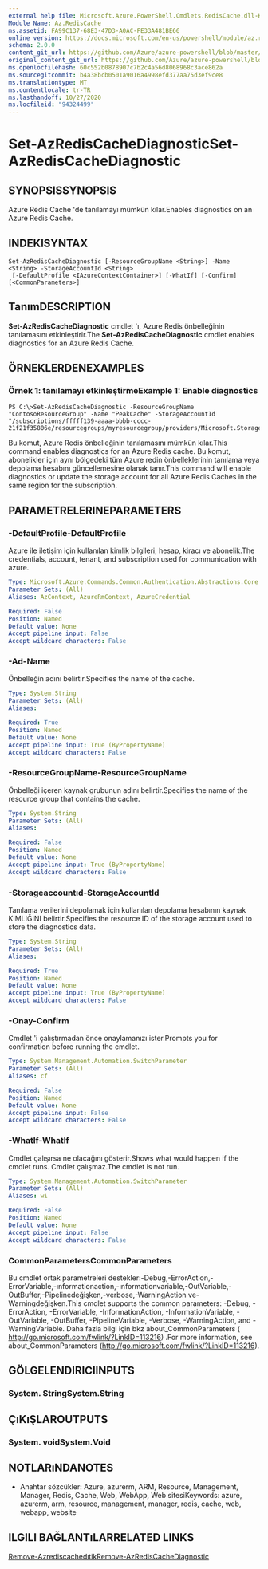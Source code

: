 ```yaml
---
external help file: Microsoft.Azure.PowerShell.Cmdlets.RedisCache.dll-Help.xml
Module Name: Az.RedisCache
ms.assetid: FA99C137-68E3-47D3-A0AC-FE33A481BE66
online version: https://docs.microsoft.com/en-us/powershell/module/az.rediscache/set-azrediscachediagnostic
schema: 2.0.0
content_git_url: https://github.com/Azure/azure-powershell/blob/master/src/RedisCache/RedisCache/help/Set-AzRedisCacheDiagnostic.md
original_content_git_url: https://github.com/Azure/azure-powershell/blob/master/src/RedisCache/RedisCache/help/Set-AzRedisCacheDiagnostic.md
ms.openlocfilehash: 60c552b0878907c7b2c4a56d8068968c3ace862a
ms.sourcegitcommit: b4a38bcb0501a9016a4998efd377aa75d3ef9ce8
ms.translationtype: MT
ms.contentlocale: tr-TR
ms.lasthandoff: 10/27/2020
ms.locfileid: "94324499"
---
```

# <span data-ttu-id="75ea1-101">Set-AzRedisCacheDiagnostic</span><span class="sxs-lookup"><span data-stu-id="75ea1-101">Set-AzRedisCacheDiagnostic</span></span>

## <span data-ttu-id="75ea1-102">SYNOPSIS</span><span class="sxs-lookup"><span data-stu-id="75ea1-102">SYNOPSIS</span></span>
<span data-ttu-id="75ea1-103">Azure Redis Cache 'de tanılamayı mümkün kılar.</span><span class="sxs-lookup"><span data-stu-id="75ea1-103">Enables diagnostics on an Azure Redis Cache.</span></span>

## <span data-ttu-id="75ea1-104">INDEKI</span><span class="sxs-lookup"><span data-stu-id="75ea1-104">SYNTAX</span></span>

```
Set-AzRedisCacheDiagnostic [-ResourceGroupName <String>] -Name <String> -StorageAccountId <String>
 [-DefaultProfile <IAzureContextContainer>] [-WhatIf] [-Confirm] [<CommonParameters>]
```

## <span data-ttu-id="75ea1-105">Tanım</span><span class="sxs-lookup"><span data-stu-id="75ea1-105">DESCRIPTION</span></span>
<span data-ttu-id="75ea1-106">**Set-AzRedisCacheDiagnostic** cmdlet 'ı, Azure Redis önbelleğinin tanılamasını etkinleştirir.</span><span class="sxs-lookup"><span data-stu-id="75ea1-106">The **Set-AzRedisCacheDiagnostic** cmdlet enables diagnostics for an Azure Redis Cache.</span></span>

## <span data-ttu-id="75ea1-107">ÖRNEKLERDEN</span><span class="sxs-lookup"><span data-stu-id="75ea1-107">EXAMPLES</span></span>

### <span data-ttu-id="75ea1-108">Örnek 1: tanılamayı etkinleştirme</span><span class="sxs-lookup"><span data-stu-id="75ea1-108">Example 1: Enable diagnostics</span></span>
```
PS C:\>Set-AzRedisCacheDiagnostic -ResourceGroupName "ContosoResourceGroup" -Name "PeakCache" -StorageAccountId "/subscriptions/fffff139-aaaa-bbbb-cccc-21f21f35806e/resourcegroups/myresourcegroup/providers/Microsoft.Storage/storageAccounts/mystorageaccount"
```

<span data-ttu-id="75ea1-109">Bu komut, Azure Redis önbelleğinin tanılamasını mümkün kılar.</span><span class="sxs-lookup"><span data-stu-id="75ea1-109">This command enables diagnostics for an Azure Redis cache.</span></span>
<span data-ttu-id="75ea1-110">Bu komut, abonelikler için aynı bölgedeki tüm Azure redin önbelleklerinin tanılama veya depolama hesabını güncellemesine olanak tanır.</span><span class="sxs-lookup"><span data-stu-id="75ea1-110">This command will enable diagnostics or update the storage account for all Azure Redis Caches in the same region for the subscription.</span></span>

## <span data-ttu-id="75ea1-111">PARAMETRELERINE</span><span class="sxs-lookup"><span data-stu-id="75ea1-111">PARAMETERS</span></span>

### <span data-ttu-id="75ea1-112">-DefaultProfile</span><span class="sxs-lookup"><span data-stu-id="75ea1-112">-DefaultProfile</span></span>
<span data-ttu-id="75ea1-113">Azure ile iletişim için kullanılan kimlik bilgileri, hesap, kiracı ve abonelik.</span><span class="sxs-lookup"><span data-stu-id="75ea1-113">The credentials, account, tenant, and subscription used for communication with azure.</span></span>

```yaml
Type: Microsoft.Azure.Commands.Common.Authentication.Abstractions.Core.IAzureContextContainer
Parameter Sets: (All)
Aliases: AzContext, AzureRmContext, AzureCredential

Required: False
Position: Named
Default value: None
Accept pipeline input: False
Accept wildcard characters: False
```

### <span data-ttu-id="75ea1-114">-Ad</span><span class="sxs-lookup"><span data-stu-id="75ea1-114">-Name</span></span>
<span data-ttu-id="75ea1-115">Önbelleğin adını belirtir.</span><span class="sxs-lookup"><span data-stu-id="75ea1-115">Specifies the name of the cache.</span></span>

```yaml
Type: System.String
Parameter Sets: (All)
Aliases:

Required: True
Position: Named
Default value: None
Accept pipeline input: True (ByPropertyName)
Accept wildcard characters: False
```

### <span data-ttu-id="75ea1-116">-ResourceGroupName</span><span class="sxs-lookup"><span data-stu-id="75ea1-116">-ResourceGroupName</span></span>
<span data-ttu-id="75ea1-117">Önbelleği içeren kaynak grubunun adını belirtir.</span><span class="sxs-lookup"><span data-stu-id="75ea1-117">Specifies the name of the resource group that contains the cache.</span></span>

```yaml
Type: System.String
Parameter Sets: (All)
Aliases:

Required: False
Position: Named
Default value: None
Accept pipeline input: True (ByPropertyName)
Accept wildcard characters: False
```

### <span data-ttu-id="75ea1-118">-Storageaccountıd</span><span class="sxs-lookup"><span data-stu-id="75ea1-118">-StorageAccountId</span></span>
<span data-ttu-id="75ea1-119">Tanılama verilerini depolamak için kullanılan depolama hesabının kaynak KIMLIĞINI belirtir.</span><span class="sxs-lookup"><span data-stu-id="75ea1-119">Specifies the resource ID of the storage account used to store the diagnostics data.</span></span>

```yaml
Type: System.String
Parameter Sets: (All)
Aliases:

Required: True
Position: Named
Default value: None
Accept pipeline input: True (ByPropertyName)
Accept wildcard characters: False
```

### <span data-ttu-id="75ea1-120">-Onay</span><span class="sxs-lookup"><span data-stu-id="75ea1-120">-Confirm</span></span>
<span data-ttu-id="75ea1-121">Cmdlet 'i çalıştırmadan önce onaylamanızı ister.</span><span class="sxs-lookup"><span data-stu-id="75ea1-121">Prompts you for confirmation before running the cmdlet.</span></span>

```yaml
Type: System.Management.Automation.SwitchParameter
Parameter Sets: (All)
Aliases: cf

Required: False
Position: Named
Default value: None
Accept pipeline input: False
Accept wildcard characters: False
```

### <span data-ttu-id="75ea1-122">-WhatIf</span><span class="sxs-lookup"><span data-stu-id="75ea1-122">-WhatIf</span></span>
<span data-ttu-id="75ea1-123">Cmdlet çalışırsa ne olacağını gösterir.</span><span class="sxs-lookup"><span data-stu-id="75ea1-123">Shows what would happen if the cmdlet runs.</span></span> <span data-ttu-id="75ea1-124">Cmdlet çalışmaz.</span><span class="sxs-lookup"><span data-stu-id="75ea1-124">The cmdlet is not run.</span></span>

```yaml
Type: System.Management.Automation.SwitchParameter
Parameter Sets: (All)
Aliases: wi

Required: False
Position: Named
Default value: None
Accept pipeline input: False
Accept wildcard characters: False
```

### <span data-ttu-id="75ea1-125">CommonParameters</span><span class="sxs-lookup"><span data-stu-id="75ea1-125">CommonParameters</span></span>
<span data-ttu-id="75ea1-126">Bu cmdlet ortak parametreleri destekler:-Debug,-ErrorAction,-ErrorVariable,-ınformationaction,-ınformationvariable,-OutVariable,-OutBuffer,-Pipelinedeğişken,-verbose,-WarningAction ve-Warningdeğişken.</span><span class="sxs-lookup"><span data-stu-id="75ea1-126">This cmdlet supports the common parameters: -Debug, -ErrorAction, -ErrorVariable, -InformationAction, -InformationVariable, -OutVariable, -OutBuffer, -PipelineVariable, -Verbose, -WarningAction, and -WarningVariable.</span></span> <span data-ttu-id="75ea1-127">Daha fazla bilgi için bkz about_CommonParameters ( http://go.microsoft.com/fwlink/?LinkID=113216) .</span><span class="sxs-lookup"><span data-stu-id="75ea1-127">For more information, see about_CommonParameters (http://go.microsoft.com/fwlink/?LinkID=113216).</span></span>

## <span data-ttu-id="75ea1-128">GÖLGELENDIRICI</span><span class="sxs-lookup"><span data-stu-id="75ea1-128">INPUTS</span></span>

### <span data-ttu-id="75ea1-129">System. String</span><span class="sxs-lookup"><span data-stu-id="75ea1-129">System.String</span></span>

## <span data-ttu-id="75ea1-130">ÇıKıŞLAR</span><span class="sxs-lookup"><span data-stu-id="75ea1-130">OUTPUTS</span></span>

### <span data-ttu-id="75ea1-131">System. void</span><span class="sxs-lookup"><span data-stu-id="75ea1-131">System.Void</span></span>

## <span data-ttu-id="75ea1-132">NOTLARıNDA</span><span class="sxs-lookup"><span data-stu-id="75ea1-132">NOTES</span></span>
* <span data-ttu-id="75ea1-133">Anahtar sözcükler: Azure, azurerm, ARM, Resource, Management, Manager, Redis, Cache, Web, WebApp, Web sitesi</span><span class="sxs-lookup"><span data-stu-id="75ea1-133">Keywords: azure, azurerm, arm, resource, management, manager, redis, cache, web, webapp, website</span></span>

## <span data-ttu-id="75ea1-134">ILGILI BAĞLANTıLAR</span><span class="sxs-lookup"><span data-stu-id="75ea1-134">RELATED LINKS</span></span>

[<span data-ttu-id="75ea1-135">Remove-Azrediscachedıtik</span><span class="sxs-lookup"><span data-stu-id="75ea1-135">Remove-AzRedisCacheDiagnostic</span></span>](./Remove-AzRedisCacheDiagnostic.md)


